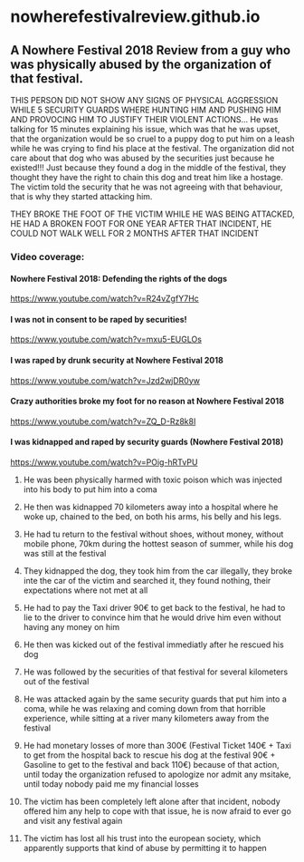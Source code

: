 # nowherefestivalreview.github.io
## A Nowhere Festival 2018 Review from a guy who was physically abused by the organization of that festival. 

THIS PERSON DID NOT SHOW ANY SIGNS OF PHYSICAL AGGRESSION WHILE 5 SECURITY GUARDS WHERE HUNTING HIM AND PUSHING HIM AND PROVOCING HIM TO JUSTIFY THEIR VIOLENT ACTIONS... He was talking for 15 minutes explaining his issue, which was that he was upset, that the organization would be so cruel to a puppy dog to put him on a leash while he was crying to find his place at the festival. The organization did not care about that dog who was abused by the securities just because he  existed!!! Just because they found a dog in the middle of the festival, they thought they have the right to chain this dog and treat him like a hostage. The victim told the security that he was not agreeing with that behaviour, that is why they started attacking him.

THEY BROKE THE FOOT OF THE VICTIM WHILE HE WAS BEING ATTACKED, HE HAD A BROKEN FOOT FOR ONE YEAR AFTER THAT INCIDENT, HE COULD NOT WALK WELL FOR 2 MONTHS AFTER THAT INCIDENT

### Video coverage:
#### Nowhere Festival 2018: Defending the rights of the dogs
https://www.youtube.com/watch?v=R24vZgfY7Hc

#### I was not in consent to be raped by securities! 
https://www.youtube.com/watch?v=mxu5-EUGLOs

#### I was raped by drunk security at Nowhere Festival 2018
https://www.youtube.com/watch?v=Jzd2wjDR0yw

#### Crazy authorities broke my foot for no reason at Nowhere Festival 2018
https://www.youtube.com/watch?v=ZQ_D-Rz8k8I

#### I was kidnapped and raped by security guards (Nowhere Festival 2018)
https://www.youtube.com/watch?v=POig-hRTvPU

1. He was been physically harmed with toxic poison which was injected into his body to put him into a coma 

2. He then was kidnapped 70 kilometers away into a hospital where he woke up, chained to the bed, on both his arms, his belly and his legs. 

3. He had tu return to the festival without shoes, without money, without mobile phone, 70km during the hottest season of summer, while his dog was still at the festival 

4. They kidnapped the dog, they took him from the car illegally, they broke inte the car of the victim and searched it, they found nothing, their expectations where not met at all 

5. He had to pay the Taxi driver 90€ to get back to the festival, he had to lie to the driver to convince him that he would drive him even without having any money on him 

6. He then was kicked out of the festival immediatly after he rescued his dog 

7. He was followed by the securities of that festival for several kilometers out of the festival 

8. He was attacked again by the same security guards that put him into a coma, while he was relaxing and coming down from that horrible experience, while sitting at a river many kilometers away from the festival 

9. He had monetary losses of more than 300€ (Festival Ticket 140€ + Taxi to get from the hospital back to rescue his dog at the festival 90€ + Gasoline to get to the festival and back 110€) because of that action, until today the organization refused to apologize nor admit any msitake, until today nobody paid me my financial losses 

10. The victim has been completely left alone after that incident, nobody offered him any help to cope with that issue, he is now afraid to ever go and visit any festival again 

11. The victim has lost all his trust into the european society, which apparently supports that kind of abuse by permitting it to happen 
